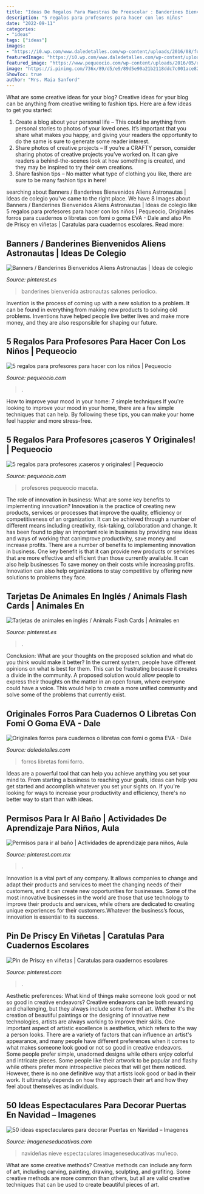 ```yaml
---
title: "Ideas De Regalos Para Maestras De Preescolar : Banderines Bienvenida Astronautas Salones Periodico"
description: "5 regalos para profesores para hacer con los niños"
date: "2022-09-11"
categories:
- "ideas"
tags: ["ideas"]
images:
- "https://i0.wp.com/www.daledetalles.com/wp-content/uploads/2016/08/forro-para-libreta-o-cuaderno20.jpg"
featuredImage: "https://i0.wp.com/www.daledetalles.com/wp-content/uploads/2016/08/forro-para-libreta-o-cuaderno20.jpg"
featured_image: "https://www.pequeocio.com/wp-content/uploads/2016/05/regalos-profes-3.jpg"
image: "https://i.pinimg.com/736x/89/d5/e9/89d5e90a21b2118ddc7c001ace827183.jpg"
ShowToc: true
author: "Mrs. Maia Sanford"
---
```



What are some creative ideas for your blog?
Creative ideas for your blog can be anything from creative writing to fashion tips. Here are a few ideas to get you started: 
1) Create a blog about your personal life – This could be anything from personal stories to photos of your loved ones. It’s important that you share what makes you happy, and giving your readers the opportunity to do the same is sure to generate some reader interest. 
2) Share photos of creative projects – If you’re a CRAFTY person, consider sharing photos of creative projects you’ve worked on. It can give readers a behind-the-scenes look at how something is created, and they may be inspired to try their own creations. 
3) Share fashion tips – No matter what type of clothing you like, there are sure to be many fashion tips in here!

	

		
searching about Banners / Banderines Bienvenidos Aliens Astronautas | Ideas de colegio you've came to the right place. We have 8 Images about Banners / Banderines Bienvenidos Aliens Astronautas | Ideas de colegio like 5 regalos para profesores para hacer con los niños | Pequeocio, Originales forros para cuadernos o libretas con fomi o goma EVA - Dale and also Pin de Priscy en viñetas | Caratulas para cuadernos escolares. Read more:
		
    
## Banners / Banderines Bienvenidos Aliens Astronautas | Ideas De Colegio

<img loading=lazy src="https://i.pinimg.com/736x/75/31/95/75319564af3a8fcf07764f32e0b150fe.jpg" onerror="this.onerror=null;this.src='https://tse1.mm.bing.net/th?id=OIP.Y1NMFi4799bUnGe6AnIDsQHaJ4&amp;pid=15.1';" alt="Banners / Banderines Bienvenidos Aliens Astronautas | Ideas de colegio">

_Source: pinterest.es_

>banderines bienvenida astronautas salones periodico. 

	

Invention is the process of coming up with a new solution to a problem. It can be found in everything from making new products to solving old problems. Inventions have helped people live better lives and make more money, and they are also responsible for shaping our future.

    
## 5 Regalos Para Profesores Para Hacer Con Los Niños | Pequeocio

<img loading=lazy src="https://www.pequeocio.com/wp-content/uploads/2016/05/regalos-profes-3.jpg" onerror="this.onerror=null;this.src='https://tse3.mm.bing.net/th?id=OIP.LaX3Lht2VC8IWDFdzA2UpwHaJ6&amp;pid=15.1';" alt="5 regalos para profesores para hacer con los niños | Pequeocio">

_Source: pequeocio.com_

>. 

	

How to improve your mood in your home: 7 simple techniques
If you're looking to improve your mood in your home, there are a few simple techniques that can help. By following these tips, you can make your home feel happier and more stress-free.

    
## 5 Regalos Para Profesores ¡caseros Y Originales! | Pequeocio

<img loading=lazy src="https://www.pequeocio.com/wp-content/uploads/2015/05/regalos-profesores-2.jpg" onerror="this.onerror=null;this.src='https://tse4.mm.bing.net/th?id=OIP.qa2yBsArcOEscx_zwYfyUgHaKL&amp;pid=15.1';" alt="5 regalos para profesores ¡caseros y originales! | Pequeocio">

_Source: pequeocio.com_

>profesores pequeocio maceta. 

	

The role of innovation in business: What are some key benefits to implementing innovation?
Innovation is the practice of creating new products, services or processes that improve the quality, efficiency or competitiveness of an organization. It can be achieved through a number of different means including creativity, risk-taking, collaboration and change. It has been found to play an important role in business by providing new ideas and ways of working that canimprove productivity, save money and increase profits.
There are a number of benefits to implementing innovation in business. One key benefit is that it can provide new products or services that are more effective and efficient than those currently available. It can also help businesses To save money on their costs while increasing profits. Innovation can also help organizations to stay competitive by offering new solutions to problems they face.

    
## Tarjetas De Animales En Inglés / Animals Flash Cards | Animales En

<img loading=lazy src="https://i.pinimg.com/736x/89/d5/e9/89d5e90a21b2118ddc7c001ace827183.jpg" onerror="this.onerror=null;this.src='https://tse1.mm.bing.net/th?id=OIP.ge-kHlNQwZXUblW7ZBuPxwHaKd&amp;pid=15.1';" alt="Tarjetas de animales en inglés / Animals Flash Cards | Animales en">

_Source: pinterest.es_

>. 

	

Conclusion: What are your thoughts on the proposed solution and what do you think would make it better?
In the current system, people have different opinions on what is best for them. This can be frustrating because it creates a divide in the community. A proposed solution would allow people to express their thoughts on the matter in an open forum, where everyone could have a voice. This would help to create a more unified community and solve some of the problems that currently exist.

    
## Originales Forros Para Cuadernos O Libretas Con Fomi O Goma EVA - Dale

<img loading=lazy src="https://i0.wp.com/www.daledetalles.com/wp-content/uploads/2016/08/forro-para-libreta-o-cuaderno20.jpg" onerror="this.onerror=null;this.src='https://tse3.mm.bing.net/th?id=OIP.pnu0mtWRJAvIiZtWhB6VZwAAAA&amp;pid=15.1';" alt="Originales forros para cuadernos o libretas con fomi o goma EVA - Dale">

_Source: daledetalles.com_

>forros libretas fomi forro. 

	

Ideas are a powerful tool that can help you achieve anything you set your mind to. From starting a business to reaching your goals, ideas can help you get started and accomplish whatever you set your sights on. If you're looking for ways to increase your productivity and efficiency, there's no better way to start than with ideas.

    
## Permisos Para Ir Al Baño | Actividades De Aprendizaje Para Niños, Aula

<img loading=lazy src="https://i.pinimg.com/736x/42/7a/ee/427aeee85a61d62c4bcec6c7bf94707d.jpg" onerror="this.onerror=null;this.src='https://tse3.mm.bing.net/th?id=OIP.M5Unjqg8cV15oBWzLd0QZQHaFj&amp;pid=15.1';" alt="Permisos para ir al baño | Actividades de aprendizaje para niños, Aula">

_Source: pinterest.com.mx_

>. 

	

Innovation is a vital part of any company. It allows companies to change and adapt their products and services to meet the changing needs of their customers, and it can create new opportunities for businesses. Some of the most innovative businesses in the world are those that use technology to improve their products and services, while others are dedicated to creating unique experiences for their customers.Whatever the business’s focus, innovation is essential to its success.

    
## Pin De Priscy En Viñetas | Caratulas Para Cuadernos Escolares

<img loading=lazy src="https://i.pinimg.com/736x/99/1f/dd/991fdd5c3e71b6300376088c518edc88.jpg" onerror="this.onerror=null;this.src='https://tse4.mm.bing.net/th?id=OIP.4W7sn7n4gvULXwvqs_yB5AHaJ4&amp;pid=15.1';" alt="Pin de Priscy en viñetas | Caratulas para cuadernos escolares">

_Source: pinterest.com_

>. 

	

Aesthetic preferences: What kind of things make someone look good or not so good in creative endeavors?
Creative endeavors can be both rewarding and challenging, but they always include some form of art. Whether it's the creation of beautiful paintings or the designing of innovative new technologies, artists are always working to improve their skills. One important aspect of artistic excellence is aesthetics, which refers to the way a person looks. There are a variety of factors that can influence an artist's appearance, and many people have different preferences when it comes to what makes someone look good or not so good in creative endeavors. Some people prefer simple, unadorned designs while others enjoy colorful and intricate pieces. Some people like their artwork to be popular and flashy while others prefer more introspective pieces that will get them noticed. However, there is no one definitive way that artists look good or bad in their work. It ultimately depends on how they approach their art and how they feel about themselves as individuals.

    
## 50 Ideas Espectaculares Para Decorar Puertas En Navidad – Imagenes

<img loading=lazy src="https://i1.wp.com/www.imageneseducativas.com/wp-content/uploads/2019/11/PUERTAS-NAVIDEÑAS-39.jpg?resize=564%2C752&amp;ssl=1" onerror="this.onerror=null;this.src='https://tse1.mm.bing.net/th?id=OIP.CLp_3Mx1mndotBxizrtLNwHaJ4&amp;pid=15.1';" alt="50 ideas espectaculares para decorar Puertas en Navidad – Imagenes">

_Source: imageneseducativas.com_

>navideñas nieve espectaculares imageneseducativas muñeco. 

	

What are some creative methods?
Creative methods can include any form of art, including carving, painting, drawing, sculpting, and grafiting. Some creative methods are more common than others, but all are valid creative techniques that can be used to create beautiful pieces of art.

